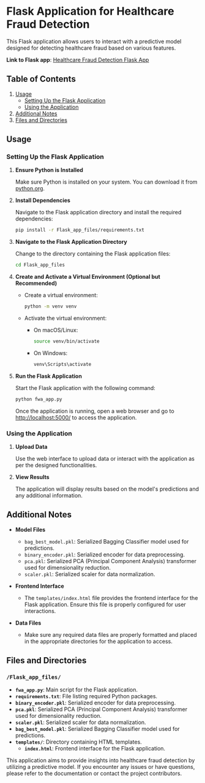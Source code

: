 # Flask Application for Healthcare Fraud Detection

This Flask application allows users to interact with a predictive model designed for detecting healthcare fraud based on various features.

**Link to Flask app**: [Healthcare Fraud Detection Flask App](https://bit.ly/medicare-fwa-identification)

## Table of Contents

1. [Usage](#usage)
   - [Setting Up the Flask Application](#setting-up-the-flask-application)
   - [Using the Application](#using-the-application)
2. [Additional Notes](#additional-notes)
3. [Files and Directories](#files-and-directories)

## Usage

### Setting Up the Flask Application

1. **Ensure Python is Installed**

   Make sure Python is installed on your system. You can download it from [python.org](https://www.python.org/downloads/).

2. **Install Dependencies**

   Navigate to the Flask application directory and install the required dependencies:

   ```bash
   pip install -r Flask_app_files/requirements.txt
   ```

3. **Navigate to the Flask Application Directory**

   Change to the directory containing the Flask application files:

   ```bash
   cd Flask_app_files
   ```

4. **Create and Activate a Virtual Environment (Optional but Recommended)**

   - Create a virtual environment:

     ```bash
     python -m venv venv
     ```

   - Activate the virtual environment:

     - On macOS/Linux:

       ```bash
       source venv/bin/activate
       ```

     - On Windows:

       ```bash
       venv\Scripts\activate
       ```

5. **Run the Flask Application**

   Start the Flask application with the following command:

   ```bash
   python fwa_app.py
   ```

   Once the application is running, open a web browser and go to [http://localhost:5000/](http://localhost:5000/) to access the application.

### Using the Application

1. **Upload Data**

   Use the web interface to upload data or interact with the application as per the designed functionalities.

2. **View Results**

   The application will display results based on the model's predictions and any additional information.

## Additional Notes

- **Model Files**

  - `bag_best_model.pkl`: Serialized Bagging Classifier model used for predictions.
  - `binary_encoder.pkl`: Serialized encoder for data preprocessing.
  - `pca.pkl`: Serialized PCA (Principal Component Analysis) transformer used for dimensionality reduction.
  - `scaler.pkl`: Serialized scaler for data normalization.

- **Frontend Interface**

  - The `templates/index.html` file provides the frontend interface for the Flask application. Ensure this file is properly configured for user interactions.

- **Data Files**

  - Make sure any required data files are properly formatted and placed in the appropriate directories for the application to access.

## Files and Directories

### `/Flask_app_files/`

- **`fwa_app.py`**: Main script for the Flask application.
- **`requirements.txt`**: File listing required Python packages.
- **`binary_encoder.pkl`**: Serialized encoder for data preprocessing.
- **`pca.pkl`**: Serialized PCA (Principal Component Analysis) transformer used for dimensionality reduction.
- **`scaler.pkl`**: Serialized scaler for data normalization.
- **`bag_best_model.pkl`**: Serialized Bagging Classifier model used for predictions.
- **`templates/`**: Directory containing HTML templates.
  - **`index.html`**: Frontend interface for the Flask application.

This application aims to provide insights into healthcare fraud detection by utilizing a predictive model. If you encounter any issues or have questions, please refer to the documentation or contact the project contributors.
